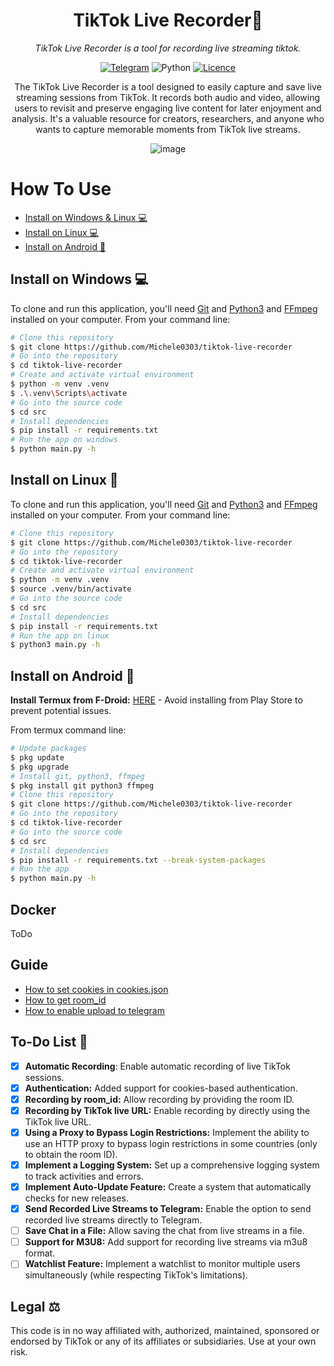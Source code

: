 <div align="center">

<h1> TikTok Live Recorder🎥</h1>

<em>TikTok Live Recorder is a tool for recording live streaming tiktok.</em>

[![Telegram](https://img.shields.io/badge/Telegram-2CA5E0?style=for-the-badge&logo=telegram&logoColor=white)](https://t.me/tiktokliverecorder)
![Python](https://img.shields.io/badge/python-3670A0?style=for-the-badge&logo=python&logoColor=ffdd54) 
[![Licence](https://img.shields.io/github/license/Ileriayo/markdown-badges?style=for-the-badge)](./LICENSE)

The TikTok Live Recorder is a tool designed to easily capture and save live streaming sessions from TikTok. It records both audio and video, allowing users to revisit and preserve engaging live content for later enjoyment and analysis. It's a valuable resource for creators, researchers, and anyone who wants to capture memorable moments from TikTok live streams.

<img src="https://i.ibb.co/YTHp5DT/image.png" alt="image" border="0">

</div>

<div align="left">


  <h1> How To Use </h1>

- [Install on Windows & Linux 💻](#install-on-windows-)
- [Install on Linux 💻](#install-on-linux-)
- [Install on Android 📱](#install-on-android-)

</div>

## Install on Windows 💻

To clone and run this application, you'll need [Git](https://git-scm.com) and [Python3](https://www.python.org/downloads/) and [FFmpeg](https://www.youtube.com/watch?v=OlNWCpFdVMA) installed on your computer. From your command line:

<!-- <img src="https://i.ibb.co/8DkzXZn/image.png" alt="image" border="0"> -->

<be>

</div>

  ```bash
# Clone this repository
$ git clone https://github.com/Michele0303/tiktok-live-recorder
# Go into the repository
$ cd tiktok-live-recorder
# Create and activate virtual environment
$ python -m venv .venv
$ .\.venv\Scripts\activate
# Go into the source code
$ cd src
# Install dependencies
$ pip install -r requirements.txt
# Run the app on windows
$ python main.py -h
  ```

## Install on Linux 🐧

To clone and run this application, you'll need [Git](https://git-scm.com) and [Python3](https://www.python.org/downloads/) and [FFmpeg](https://ffmpeg.org/download.html#build-linux) installed on your computer. From your command line:

<!-- <img src="https://i.ibb.co/8DkzXZn/image.png" alt="image" border="0"> -->

<be>

</div>

  ```bash
# Clone this repository
$ git clone https://github.com/Michele0303/tiktok-live-recorder
# Go into the repository
$ cd tiktok-live-recorder
# Create and activate virtual environment
$ python -m venv .venv
$ source .venv/bin/activate
# Go into the source code
$ cd src
# Install dependencies
$ pip install -r requirements.txt
# Run the app on linux
$ python3 main.py -h
  ```

## Install on Android 📱

<b>Install Termux from F-Droid:</b> <a href="https://f-droid.org/packages/com.termux/">HERE</a> - Avoid installing from Play Store to prevent potential issues.

From termux command line:

<be>

</div>

  ```bash
# Update packages
$ pkg update
$ pkg upgrade
# Install git, python3, ffmpeg
$ pkg install git python3 ffmpeg
# Clone this repository
$ git clone https://github.com/Michele0303/tiktok-live-recorder
# Go into the repository
$ cd tiktok-live-recorder
# Go into the source code
$ cd src
# Install dependencies
$ pip install -r requirements.txt --break-system-packages
# Run the app
$ python main.py -h
  ```

<div align="left">

## Docker
ToDo

## Guide

- <a href="https://github.com/Michele0303/tiktok-live-recorder/blob/main/GUIDE.md#how-to-set-cookies">How to set cookies in cookies.json</a> 
- <a href="https://github.com/Michele0303/tiktok-live-recorder/blob/main/GUIDE.md#how-to-get-room_id">How to get room_id</a> 
- <a href="https://github.com/Michele0303/tiktok-live-recorder/blob/main/GUIDE.md#how-to-enable-upload-to-telegram">How to enable upload to telegram</a> 

## To-Do List 🔮

- [x] <b>Automatic Recording</b>: Enable automatic recording of live TikTok sessions.
- [x] <b>Authentication:</b> Added support for cookies-based authentication.
- [x] <b>Recording by room_id:</b> Allow recording by providing the room ID.
- [x] <b>Recording by TikTok live URL:</b> Enable recording by directly using the TikTok live URL.
- [x] <b>Using a Proxy to Bypass Login Restrictions:</b> Implement the ability to use an HTTP proxy to bypass login restrictions in some countries (only to obtain the room ID).
- [x] <b>Implement a Logging System:</b> Set up a comprehensive logging system to track activities and errors.
- [x] <b>Implement Auto-Update Feature:</b> Create a system that automatically checks for new releases.
- [x] <b>Send Recorded Live Streams to Telegram:</b> Enable the option to send recorded live streams directly to Telegram.
- [ ] <b>Save Chat in a File:</b> Allow saving the chat from live streams in a file.
- [ ] <b>Support for M3U8:</b> Add support for recording live streams via m3u8 format.
- [ ] <b>Watchlist Feature:</b> Implement a watchlist to monitor multiple users simultaneously (while respecting TikTok's limitations).

## Legal ⚖️

This code is in no way affiliated with, authorized, maintained, sponsored or endorsed by TikTok or any of its affiliates or subsidiaries. Use at your own risk.
